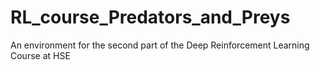 # RL_course_Predators_and_Preys
An environment for the second part of the Deep Reinforcement Learning Course at HSE
